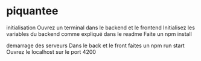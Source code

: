 # piquantee
initialisation
Ouvrez un terminal dans le backend et le frontend Initialisez les variables du backend comme expliqué dans le readme Faite un npm install

demarrage des serveurs
Dans le back et le front faites un npm run start Ouvrez le localhost sur le port 4200
